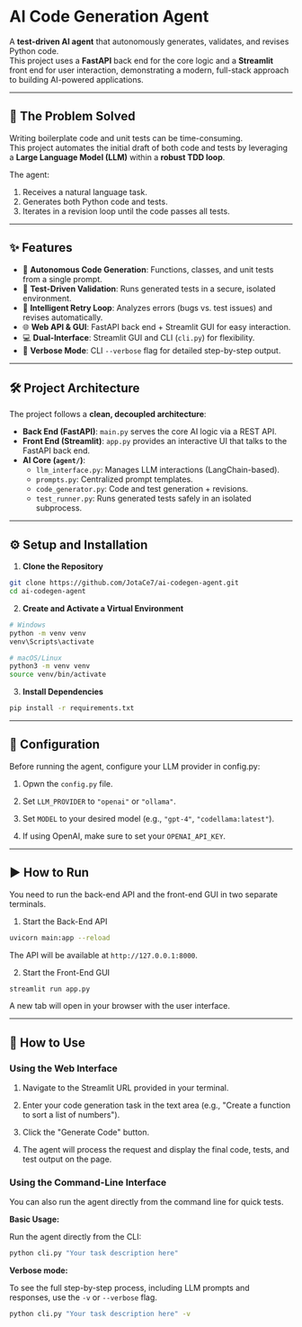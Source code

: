 # AI Code Generation Agent

A **test-driven AI agent** that autonomously generates, validates, and revises Python code.  
This project uses a **FastAPI** back end for the core logic and a **Streamlit** front end for user interaction, demonstrating a modern, full-stack approach to building AI-powered applications.

---

## 🚀 The Problem Solved
Writing boilerplate code and unit tests can be time-consuming.  
This project automates the initial draft of both code and tests by leveraging a **Large Language Model (LLM)** within a **robust TDD loop**.  

The agent:
1. Receives a natural language task.  
2. Generates both Python code and tests.  
3. Iterates in a revision loop until the code passes all tests.  

---

## ✨ Features
- 🤖 **Autonomous Code Generation**: Functions, classes, and unit tests from a single prompt.  
- 🧪 **Test-Driven Validation**: Runs generated tests in a secure, isolated environment.  
- 🧠 **Intelligent Retry Loop**: Analyzes errors (bugs vs. test issues) and revises automatically.  
- 🌐 **Web API & GUI**: FastAPI back end + Streamlit GUI for easy interaction.  
- 💻 **Dual-Interface**: Streamlit GUI and CLI (`cli.py`) for flexibility.  
- 🔧 **Verbose Mode**: CLI `--verbose` flag for detailed step-by-step output.  

---

## 🛠️ Project Architecture
The project follows a **clean, decoupled architecture**:

- **Back End (FastAPI)**: `main.py` serves the core AI logic via a REST API.  
- **Front End (Streamlit)**: `app.py` provides an interactive UI that talks to the FastAPI back end.  
- **AI Core (`agent/`)**:
  - `llm_interface.py`: Manages LLM interactions (LangChain-based).  
  - `prompts.py`: Centralized prompt templates.  
  - `code_generator.py`: Code and test generation + revisions.  
  - `test_runner.py`: Runs generated tests safely in an isolated subprocess.  

---

## ⚙️ Setup and Installation

1. **Clone the Repository**

```bash
git clone https://github.com/JotaCe7/ai-codegen-agent.git
cd ai-codegen-agent
```

2. **Create and Activate a Virtual Environment**

```bash
# Windows
python -m venv venv
venv\Scripts\activate

# macOS/Linux
python3 -m venv venv
source venv/bin/activate
```

3. **Install Dependencies**

```bash
pip install -r requirements.txt
```

---

## 🔧 Configuration
Before running the agent, configure your LLM provider in config.py:

1. Opwn the `config.py` file.

2. Set `LLM_PROVIDER` to `"openai"` or `"ollama"`.

3. Set `MODEL` to your desired model (e.g., `"gpt-4"`, `"codellama:latest"`).

4. If using OpenAI, make sure to set your `OPENAI_API_KEY`.

---

## ▶️ How to Run

You need to run the back-end API and the front-end GUI in two separate terminals.

1. Start the Back-End API

```bash
uvicorn main:app --reload
```

The API will be available at `http://127.0.0.1:8000`.

2. Start the Front-End GUI

```bash
streamlit run app.py
```

A new tab will open in your browser with the user interface.

---

## 🚀 How to Use

### Using the Web Interface

1. Navigate to the Streamlit URL provided in your terminal.

2. Enter your code generation task in the text area (e.g., "Create a function to sort a list of numbers").

3. Click the "Generate Code" button.

4. The agent will process the request and display the final code, tests, and test output on the page.

### Using the Command-Line Interface

You can also run the agent directly from the command line for quick tests.

**Basic Usage:**

Run the agent directly from the CLI:

```bash
python cli.py "Your task description here"
```

**Verbose mode:**

To see the full step-by-step process, including LLM prompts and responses, use the `-v` or `--verbose` flag.

```bash
python cli.py "Your task description here" -v
```




